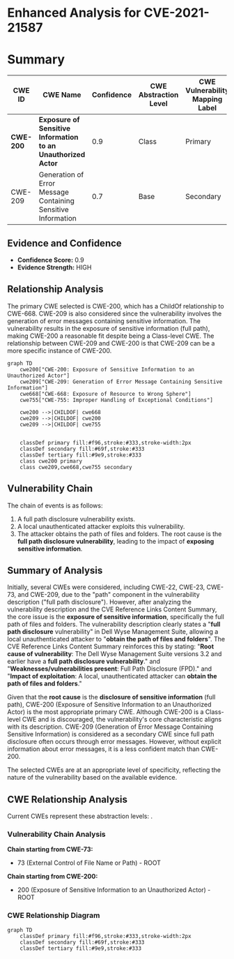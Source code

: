 # Enhanced Analysis for CVE-2021-21587

# Summary
| CWE ID | CWE Name | Confidence | CWE Abstraction Level | CWE Vulnerability Mapping Label | CWE-Vulnerability Mapping Notes |
|---|---|---|---|---|---|
| **CWE-200** | **Exposure of Sensitive Information to an Unauthorized Actor** | 0.9 | Class | Primary | Discouraged |
| CWE-209 | Generation of Error Message Containing Sensitive Information | 0.7 | Base | Secondary | Allowed |

## Evidence and Confidence

*   **Confidence Score:** 0.9
*   **Evidence Strength:** HIGH

## Relationship Analysis
The primary CWE selected is CWE-200, which has a ChildOf relationship to CWE-668. CWE-209 is also considered since the vulnerability involves the generation of error messages containing sensitive information. The vulnerability results in the exposure of sensitive information (full path), making CWE-200 a reasonable fit despite being a Class-level CWE. The relationship between CWE-209 and CWE-200 is that CWE-209 can be a more specific instance of CWE-200.

```mermaid
graph TD
    cwe200["CWE-200: Exposure of Sensitive Information to an Unauthorized Actor"]
    cwe209["CWE-209: Generation of Error Message Containing Sensitive Information"]
    cwe668["CWE-668: Exposure of Resource to Wrong Sphere"]
    cwe755["CWE-755: Improper Handling of Exceptional Conditions"]

    cwe200 -->|CHILDOF| cwe668
    cwe209 -->|CHILDOF| cwe200
    cwe209 -->|CHILDOF| cwe755
    

    classDef primary fill:#f96,stroke:#333,stroke-width:2px
    classDef secondary fill:#69f,stroke:#333
    classDef tertiary fill:#9e9,stroke:#333
    class cwe200 primary
    class cwe209,cwe668,cwe755 secondary
```

## Vulnerability Chain
The chain of events is as follows:
1.  A full path disclosure vulnerability exists.
2.  A local unauthenticated attacker exploits this vulnerability.
3.  The attacker obtains the path of files and folders.
The root cause is the **full path disclosure vulnerability**, leading to the impact of **exposing sensitive information**.

## Summary of Analysis
Initially, several CWEs were considered, including CWE-22, CWE-23, CWE-73, and CWE-209, due to the "path" component in the vulnerability description ("full path disclosure"). However, after analyzing the vulnerability description and the CVE Reference Links Content Summary, the core issue is the **exposure of sensitive information**, specifically the full path of files and folders.
The vulnerability description clearly states a "**full path disclosure** vulnerability" in Dell Wyse Management Suite, allowing a local unauthenticated attacker to "**obtain the path of files and folders**".
The CVE Reference Links Content Summary reinforces this by stating: "**Root cause of vulnerability**: The Dell Wyse Management Suite versions 3.2 and earlier have a **full path disclosure vulnerability**." and "**Weaknesses/vulnerabilities present**: Full Path Disclosure (FPD)." and "**Impact of exploitation**: A local, unauthenticated attacker can **obtain the path of files and folders**."

Given that the **root cause** is the **disclosure of sensitive information** (full path), CWE-200 (Exposure of Sensitive Information to an Unauthorized Actor) is the most appropriate primary CWE. Although CWE-200 is a Class-level CWE and is discouraged, the vulnerability's core characteristic aligns with its description.
CWE-209 (Generation of Error Message Containing Sensitive Information) is considered as a secondary CWE since full path disclosure often occurs through error messages. However, without explicit information about error messages, it is a less confident match than CWE-200.

The selected CWEs are at an appropriate level of specificity, reflecting the nature of the vulnerability based on the available evidence.


## CWE Relationship Analysis

Current CWEs represent these abstraction levels: .


### Vulnerability Chain Analysis

**Chain starting from CWE-73:**
- 73 (External Control of File Name or Path) - ROOT


**Chain starting from CWE-200:**
- 200 (Exposure of Sensitive Information to an Unauthorized Actor) - ROOT



### CWE Relationship Diagram

```mermaid
graph TD
    classDef primary fill:#f96,stroke:#333,stroke-width:2px
    classDef secondary fill:#69f,stroke:#333
    classDef tertiary fill:#9e9,stroke:#333
```